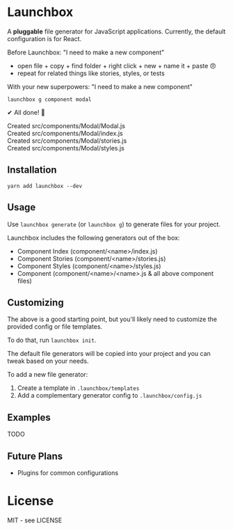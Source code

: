 # Launchbox

A **pluggable** file generator for JavaScript applications. Currently, the default configuration is for React.

Before Launchbox:
"I need to make a new component"

* open file + copy + find folder + right click + new + name it + paste :angry:
* repeat for related things like stories, styles, or tests

With your new superpowers:
"I need to make a new component"

`launchbox g component modal`

✔ All done! 🚀

Created src/components/Modal/Modal.js<br>
Created src/components/Modal/index.js<br>
Created src/components/Modal/stories.js<br>
Created src/components/Modal/styles.js

## Installation

`yarn add launchbox --dev`

## Usage

Use `launchbox generate` (or `launchbox g`) to generate files for your project.

Launchbox includes the following generators out of the box:

* Component Index (component/\<name>/index.js)
* Component Stories (component/\<name>/stories.js)
* Component Styles (component/\<name>/styles.js)
* Component (component/\<name>/\<name>.js & all above component files)

## Customizing

The above is a good starting point, but you'll likely need to customize the provided config or file templates.

To do that, run `launchbox init`.

The default file generators will be copied into your project and you can tweak based on your needs.

To add a new file generator:

1. Create a template in `.launchbox/templates`
2. Add a complementary generator config to `.launchbox/config.js`

## Examples

TODO

## Future Plans

* Plugins for common configurations

# License

MIT - see LICENSE
